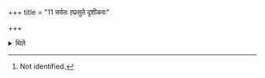 +++
title = "11 सर्वतः ह्प्रसुते दृशीकवः"

+++

<details><summary>थिते</summary>

11. On the day of soma-pressing the spectators may move about any where—this is the opinion of some (ritualists).[^1]  

[^1]: Not identified.  
</details>
